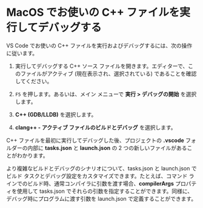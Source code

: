 <h1 data-loc-id="walkthrough.mac.title.run.and.debug.your.file">MacOS でお使いの C++ ファイルを実行してデバッグする</h1>
<p data-loc-id="walkthrough.mac.run.and.debug.your.file">VS Code でお使いの C++ ファイルを実行およびデバッグするには、次の操作に従います。</p>
<ol>
<li><p data-loc-id="walkthrough.mac.instructions1">実行してデバッグする C++ ソース ファイルを開きます。エディターで、このファイルがアクティブ (現在表示され、選択されている) であることを確認してください。</p>
</li>
<li><p data-loc-id="walkthrough.mac.press.f5"><code>F5</code> を押します。あるいは、メイン メニューで <strong><span data-loc-id="walkthrough.mac.run" data-loc-hint="Refers to Run command on main menu">実行</span> &gt; <span data-loc-id="walkthrough.mac.start.debugging" data-loc-hint="Refers to Start Debugging command under Run menu on main menu">デバッグの開始</span></strong> を選択します。</p>
</li>
<li><p data-loc-id="walkthrough.mac.select.compiler"><strong>C++ (GDB/LLDB)</strong> を選択します。</p>
</li>
<li><p data-loc-id="walkthrough.mac.choose.build.active.file"><strong>clang++ - <span data-loc-id="walkthrough.mac.build.and.debug.active.file" data-loc-hint="Should be the same as translation for build.and.debug.active.file in extension.ts">アクティブ ファイルのビルドとデバッグ</span></strong> を選択します。</p>
</li>
</ol>
<p data-loc-id="walkthrough.mac.after.running">C++ ファイルを最初に実行してデバッグした後、プロジェクトの <strong>.vscode</strong> フォルダーの内部に <strong>tasks.json</strong> と <strong>launch.json</strong> の 2 つの新しいファイルがあることがわかります。</p>

<p data-loc-id="walkthrough.mac.for.more.complex">より複雑なビルドとデバッグのシナリオについて、<span>tasks.json</span> と <span>launch.json</span> でビルド タスクとデバッグ設定をカスタマイズできます。たとえば、コマンド ラインでのビルド時、通常コンパイラに引数を渡す場合、<strong>compilerArgs</strong> プロパティを使用して <span>tasks.json</span> でそれらの引数を指定することができます。同様に、デバッグ時にプログラムに渡す引数を <span>launch.json</span> で定義することができます。</p>

